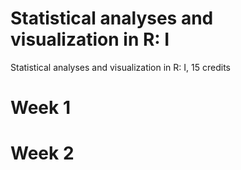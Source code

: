 # Statistical analyses and visualization in R: I
Statistical analyses and visualization in R: I, 15 credits

# Week 1


# Week 2